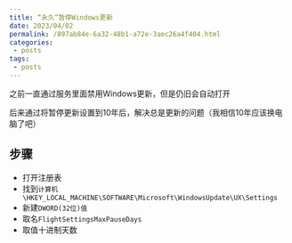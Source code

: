 ```yaml
---
title: “永久”暂停Windows更新
date: 2023/04/02
permalink: /897ab84e-6a32-48b1-a72e-3aec26a4f404.html
categories:
 - posts
tags:
 - posts
---
```




之前一直通过服务里面禁用Windows更新，但是仍旧会自动打开

后来通过将暂停更新设置到10年后，解决总是更新的问题（我相信10年应该换电脑了吧）

## 步骤

- 打开注册表
- 找到`计算机\HKEY_LOCAL_MACHINE\SOFTWARE\Microsoft\WindowsUpdate\UX\Settings`
- 新建`DWORD(32位)值`
- 取名`FlightSettingsMaxPauseDays`
- 取值十进制天数